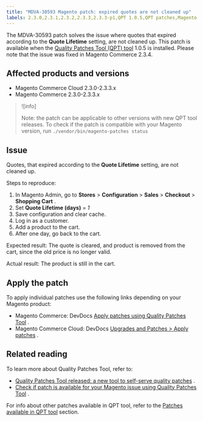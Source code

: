 ```yaml
---
title: "MDVA-30593 Magento patch: expired quotes are not cleaned up"
labels: 2.3.0,2.3.1,2.3.2,2.3.3,2.3.3-p1,QPT 1.0.5,QPT patches,Magento Commerce,Magento Commerce Cloud,Quality Patches Tool,quote,support tools
---
```


The MDVA-30593 patch solves the issue where quotes that expired according to the **Quote Lifetime** setting, are not cleaned up. This patch is available when the [Quality Patches Tool (QPT) tool](https://support.magento.com/hc/en-us/articles/360047139492) 1.0.5 is installed. Please note that the issue was fixed in Magento Commerce 2.3.4.

## Affected products and versions

* Magento Commerce Cloud 2.3.0-2.3.3.x
* Magento Commerce 2.3.0-2.3.3.x

>![info]
>
>Note: the patch can be applicable to other versions with new QPT tool releases. To check if the patch is compatible with your Magento version, run `./vendor/bin/magento-patches
    status` 

## Issue

Quotes, that expired according to the **Quote Lifetime** setting, are not cleaned up.

 <span class="wysiwyg-underline">Steps to reproduce:</span> 

1. In Magento Admin, go to **Stores** > **Configuration** > **Sales** > **Checkout** > **Shopping Cart** .
1. Set **Quote Lifetime (days)** = *1* 
1. Save configuration and clear cache.
1. Log in as a customer.
1. Add a product to the cart.
1. After one day, go back to the cart.

 <span class="wysiwyg-underline">Expected result:</span> The quote is cleared, and product is removed from the cart, since the old price is no longer valid.

 <span class="wysiwyg-underline">Actual result:</span> The product is still in the cart.

## Apply the patch

To apply individual patches use the following links depending on your Magento product:

* Magento Commerce: DevDocs [Apply patches using Quality Patches Tool](https://devdocs.magento.com/guides/v2.4/comp-mgr/patching/mqp.html) .
* Magento Commerce Cloud: DevDocs [Upgrades and Patches > Apply patches](https://devdocs.magento.com/cloud/project/project-patch.html) .

## Related reading

To learn more about Quality Patches Tool, refer to:

* [Quality Patches Tool released: a new tool to self-serve quality patches](https://support.magento.com/hc/en-us/articles/360047139492) .
* [Check if patch is available for your Magento issue using Quality Patches Tool](https://support.magento.com/hc/en-us/articles/360047125252) .

For info about other patches available in QPT tool, refer to the [Patches available in QPT tool](https://support.magento.com/hc/en-us/sections/360010506631-Patches-available-in-QPT-tool-) section.